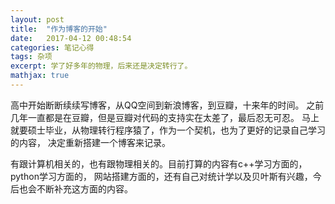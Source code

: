 ```yaml
---
layout: post
title:  "作为博客的开始"
date:   2017-04-12 00:48:54
categories: 笔记心得
tags: 杂项
excerpt: 学了好多年的物理，后来还是决定转行了。    
mathjax: true
---
```


高中开始断断续续写博客，从QQ空间到新浪博客，到豆瓣，十来年的时间。
之前几年一直都是在豆瓣，但是豆瓣对代码的支持实在太差了，最后忍无可忍。
马上就要硕士毕业，从物理转行程序猿了，作为一个契机，也为了更好的记录自己学习的内容，
决定重新搭建一个博客来记录。

有跟计算机相关的，也有跟物理相关的。目前打算的内容有c++学习方面的，python学习方面的，
网站搭建方面的，还有自己对统计学以及贝叶斯有兴趣，今后也会不断补充这方面的内容。
